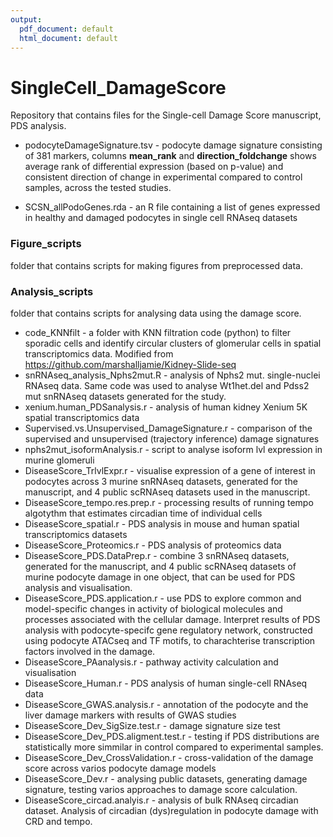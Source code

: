 ```yaml
---
output:
  pdf_document: default
  html_document: default
---
```


# SingleCell_DamageScore

Repository that contains files for the Single-cell Damage Score manuscript, PDS analysis.

*  podocyteDamageSignature.tsv - podocyte damage signature consisting of 381 markers, columns **mean_rank** and **direction_foldchange** shows average rank of differential expression (based on p-value) and consistent direction of change in experimental compared to control samples, across the tested studies.

*  SCSN_allPodoGenes.rda - an R file containing a list of genes expressed in healthy and damaged podocytes in single cell RNAseq datasets

### Figure_scripts

folder that contains scripts for making figures from preprocessed data.

### Analysis_scripts

folder that contains scripts for analysing data using the damage score. 

* code_KNNfilt - a folder with KNN filtration code (python) to filter sporadic cells and identify circular clusters of glomerular cells in spatial transcriptomics data. Modified from <https://github.com/marshalljamie/Kidney-Slide-seq> 
* snRNAseq_analysis_Nphs2mut.R - analysis of Nphs2 mut. single-nuclei RNAseq data. Same code was used to analyse Wt1het.del and Pdss2 mut snRNAseq datasets generated for the study. 
* xenium.human_PDSanalysis.r - analysis of human kidney Xenium 5K spatial transcriptomics data 
* Supervised.vs.Unsupervised_DamageSignature.r - comparison of the supervised and unsupervised (trajectory inference) damage signatures 
* nphs2mut_isoformAnalysis.r - script to analyse isoform lvl expression in murine glomeruli 
* DiseaseScore_TrlvlExpr.r - visualise expression of a gene of interest in podocytes across 3 murine snRNAseq datasets, generated for the manuscript, and 4 public scRNAseq datasets used in the manuscript. 
* DiseaseScore_tempo.res.prep.r - processing results of running tempo algotythm that estimates circadian time of individual cells 
* DiseaseScore_spatial.r - PDS analysis in mouse and human spatial transcriptomics datasets 
* DiseaseScore_Proteomics.r - PDS analysis of proteomics data 
* DiseaseScore_PDS.DataPrep.r - combine 3 snRNAseq datasets, generated for the manuscript, and 4 public scRNAseq datasets of murine podocyte damage in one object, that can be used for PDS analysis and visualisation. 
* DiseaseScore_PDS.application.r - use PDS to explore common and model-specific changes in activity of biological molecules and processes associated with the cellular damage. Interpret results of PDS analysis with podocyte-specifc gene regulatory network, constructed using podocyte ATACseq and TF motifs, to charachterise transcription factors involved in the damage. 
* DiseaseScore_PAanalysis.r - pathway activity calculation and visualisation
* DiseaseScore_Human.r - PDS analysis of human single-cell RNAseq data 
* DiseaseScore_GWAS.analysis.r - annotation of the podocyte and the liver damage markers with results of GWAS studies 
* DiseaseScore_Dev_SigSize.test.r - damage signature size test 
* DiseaseScore_Dev_PDS.aligment.test.r - testing if PDS distributions are statistically more simmilar in control compared to experimental samples. 
* DiseaseScore_Dev_CrossValidation.r - cross-validation of the damage score across varios podocyte damage models 
* DiseaseScore_Dev.r - analysing public datasets, generating damage signature, testing varios approaches to damage score calculation. 
* DiseaseScore_circad.analyis.r - analysis of bulk RNAseq circadian dataset. Analysis of circadian (dys)regulation in podocyte damage with CRD and tempo.
